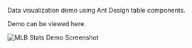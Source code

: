 Data visualization demo using Ant Design table components. 

Demo can be viewed here.

![MLB Stats Demo Screenshot](https://oceanapps.nyc3.cdn.digitaloceanspaces.com/misc_images/mlb-demo-screen.png)
